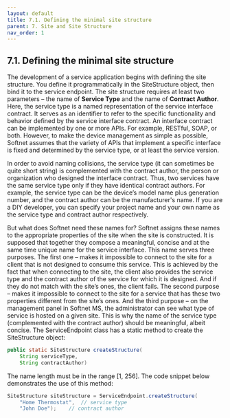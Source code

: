 ```yaml
---
layout: default
title: 7.1. Defining the minimal site structure
parent: 7. Site and Site Structure
nav_order: 1
---
```


## 7.1. Defining the minimal site structure

The development of a service application begins with defining the site structure. You define it programmatically in the <span class="datatype">SiteStructure</span> object, then bind it to the service endpoint. The site structure requires at least two parameters – the name of **Service Type** and the name of **Contract Author**. Here, the service type is a named representation of the service interface contract. It serves as an identifier to refer to the specific functionality and behavior defined by the service interface contract. An interface contract can be implemented by one or more APIs. For example, RESTful, SOAP, or both. However, to make the device management as simple as possible, Softnet assumes that the variety of APIs that implement a specific interface is fixed and determined by the service type, or at least the service version.  

 In order to avoid naming collisions, the service type (it can sometimes be quite short string) is complemented with the contract author, the person or organization who designed the interface contract. Thus, two services have the same service type only if they have identical contract authors. For example, the service type can be the device’s model name plus generation number, and the contract author can be the manufacturer's name. If you are a DIY developer, you can specify your project name and your own name as the service type and contract author respectively.  
 
 But what does Softnet need these names for? Softnet assigns these names to the appropriate properties of the site when the site is constructed. It is supposed that together they compose a meaningful, concise and at the same time unique name for the service interface. This name serves three purposes. The first one – makes it impossible to connect to the site for a client that is not designed to consume this service. This is achieved by the fact that when connecting to the site, the client also provides the service type and the contract author of the service for which it is designed. And if they do not match with the site’s ones, the client fails. The second purpose – makes it impossible to connect to the site for a service that has these two properties different from the site’s ones. And the third purpose – on the management panel in Softnet MS, the administrator can see what type of service is hosted on a given site. This is why the name of the service type (complemented with the contract author) should be meaningful, albeit concise.
The <span class="datatype">ServiceEndpoint</span> class has a static method to create the <span class="datatype">SiteStructure</span> object:
```java
public static SiteStructure createStructure(
    String serviceType,
    String contractAuthor)
```
The name length must be in the range [1, 256]. The code snippet below demonstrates the use of this method:
```java
SiteStructure siteStructure = ServiceEndpoint.createStructure(
    "Home Thermostat",	// service type
    "John Doe");	// contract author
```
